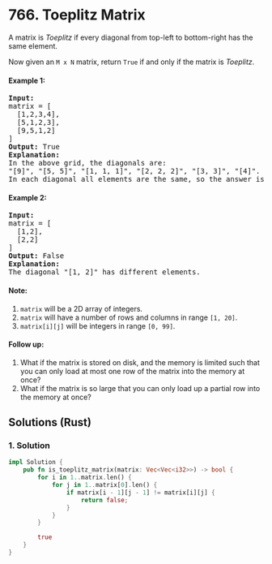 # 766. Toeplitz Matrix
A matrix is *Toeplitz* if every diagonal from top-left to bottom-right has the same element.

Now given an ```M x N``` matrix, return ```True``` if and only if the matrix is *Toeplitz*.

#### Example 1:
<pre>
<strong>Input:</strong>
matrix = [
  [1,2,3,4],
  [5,1,2,3],
  [9,5,1,2]
]
<strong>Output:</strong> True
<strong>Explanation:</strong>
In the above grid, the diagonals are:
"[9]", "[5, 5]", "[1, 1, 1]", "[2, 2, 2]", "[3, 3]", "[4]".
In each diagonal all elements are the same, so the answer is True.
</pre>

#### Example 2:
<pre>
<strong>Input:</strong>
matrix = [
  [1,2],
  [2,2]
]
<strong>Output:</strong> False
<strong>Explanation:</strong>
The diagonal "[1, 2]" has different elements.
</pre>

#### Note:
1. ```matrix``` will be a 2D array of integers.
2. ```matrix``` will have a number of rows and columns in range ```[1, 20]```.
3. ```matrix[i][j]``` will be integers in range ```[0, 99]```.

#### Follow up:
1. What if the matrix is stored on disk, and the memory is limited such that you can only load at most one row of the matrix into the memory at once?
2. What if the matrix is so large that you can only load up a partial row into the memory at once?

## Solutions (Rust)

### 1. Solution
```Rust
impl Solution {
    pub fn is_toeplitz_matrix(matrix: Vec<Vec<i32>>) -> bool {
        for i in 1..matrix.len() {
            for j in 1..matrix[0].len() {
                if matrix[i - 1][j - 1] != matrix[i][j] {
                    return false;
                }
            }
        }

        true
    }
}
```
